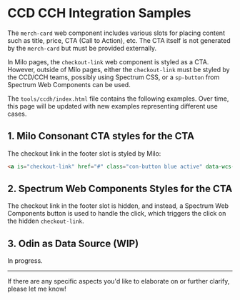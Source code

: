 # CCD CCH Integration Samples

The `merch-card` web component includes various slots for placing content such as title, price, CTA (Call to Action), etc. The CTA itself is not generated by the `merch-card` but must be provided externally. 

In Milo pages, the `checkout-link` web component is styled as a CTA. However, outside of Milo pages, either the `checkout-link` must be styled by the CCD/CCH teams, possibly using Spectrum CSS, or a `sp-button` from Spectrum Web Components can be used.

The `tools/ccdh/index.html` file contains the following examples. Over time, this page will be updated with new examples representing different use cases.

## 1. Milo Consonant CTA styles for the CTA

The checkout link in the footer slot is styled by Milo:
```html
<a is="checkout-link" href="#" class="con-button blue active" data-wcs-osi="Mutn1LYoGojkrcMdCLO7LQlx1FyTHw27ETsfLv0h8DQ">Save now</a>
```

## 2. Spectrum Web Components Styles for the CTA

The checkout link in the footer slot is hidden, and instead, a Spectrum Web Components button is used to handle the click, which triggers the click on the hidden `checkout-link`.

## 3. Odin as Data Source (WIP)

In progress.

---

If there are any specific aspects you'd like to elaborate on or further clarify, please let me know!
